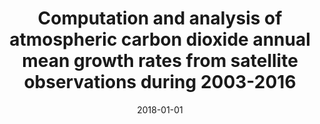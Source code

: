 ---
title: "Computation and analysis of atmospheric carbon dioxide annual mean growth rates from satellite observations during 2003-2016"
collection: publications
permalink: /publication/2018-01-01-Buchwitz201817355
date: 2018-01-01
venue: 'Atmospheric Chemistry and Physics'
paperurl: 'https://doi.org/10.5194/acp-18-17355-2018'
citation: 'Buchwitz et al., <b>Computation and analysis of atmospheric carbon dioxide annual mean growth rates from satellite observations during 2003-2016</b>, Atmospheric Chemistry and Physics, 2018, 10.5194/acp-18-17355-2018'
---